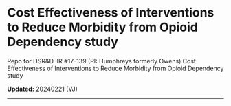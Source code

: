# Cost Effectiveness of Interventions to Reduce Morbidity from Opioid Dependency study
Repo for HSR&amp;D IIR #17-139 (PI: Humphreys formerly Owens) Cost Effectiveness of Interventions to Reduce Morbidity from Opioid Dependency study

**Updated:** 20240221 (VJ)

---
